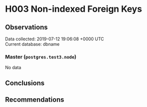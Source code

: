 # H003 Non-indexed Foreign Keys #

## Observations ##
Data collected: 2019-07-12 19:06:08 +0000 UTC  
Current database: dbname  

### Master (`postgres.test3.node`) ###


No data


## Conclusions ##


## Recommendations ##

